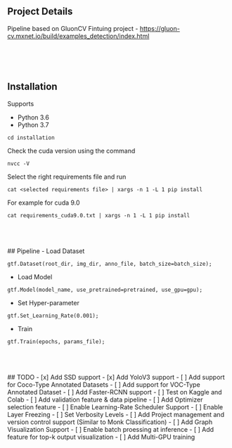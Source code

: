 ## Project Details
Pipeline based on GluonCV Fintuing project - https://gluon-cv.mxnet.io/build/examples_detection/index.html

<br />
<br />
<br />

## Installation

Supports 
- Python 3.6
- Python 3.7
    
`cd installation`

Check the cuda version using the command

`nvcc -V`

Select the right requirements file and run 

`cat <selected requirements file> | xargs -n 1 -L 1 pip install`

For example for cuda 9.0

`cat requirements_cuda9.0.txt | xargs -n 1 -L 1 pip install`


<br />
<br />
<br />
## Pipeline
- Load Dataset

`gtf.Dataset(root_dir, img_dir, anno_file, batch_size=batch_size);`

- Load Model

`gtf.Model(model_name, use_pretrained=pretrained, use_gpu=gpu);`

- Set Hyper-parameter

`gtf.Set_Learning_Rate(0.001);`

- Train

`gtf.Train(epochs, params_file);`



<br />
<br />
<br />
## TODO
- [x] Add SSD support
- [x] Add YoloV3 support
- [ ] Add support for Coco-Type Annotated Datasets
- [ ] Add support for VOC-Type Annotated Dataset
- [ ] Add Faster-RCNN support
- [ ] Test on Kaggle and Colab 
- [ ] Add validation feature & data pipeline
- [ ] Add Optimizer selection feature
- [ ] Enable Learning-Rate Scheduler Support
- [ ] Enable Layer Freezing
- [ ] Set Verbosity Levels
- [ ] Add Project management and version control support (Similar to Monk Classification)
- [ ] Add Graph Visualization Support
- [ ] Enable batch proessing at inference
- [ ] Add feature for top-k output visualization
- [ ] Add Multi-GPU training
